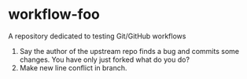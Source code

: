 # workflow-foo
A repository dedicated to testing Git/GitHub workflows

1. Say the author of the upstream repo finds a bug and commits some changes. You have only just forked what do you do?
2. Make new line conflict in branch. 
